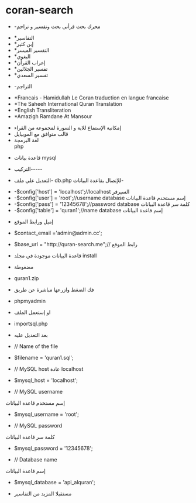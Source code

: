 # coran-search
<ul><li>-محرك بحث قرأني بحث وتفسير و تراجم</li>
</ul>
<ul><li>
*التفاسير</li>
<li>
*إبن كثير </li>
<li>
*التفسير الميسر </li>
<li>
*البغوي</li>
<li>
*إعراب القرأن</li>
<li>
*تفسير الجلالين</li>
<li>
*تفسير السعدي</li>
</ul>
<ul><li>-التراجم</li></ul>

<ul><li>*Francais - Hamidullah Le Coran traduction en langue francaise</li>
<li>*The Saheeh International Quran Translation</li>
<li>*English Transliteration</li>
<li>*Amazigh Ramdane At Mansour</li>
</ul>
<ul><li>إمكانية الإستماع للاية و السورة لمجموعة من القراء</li>
<li>قالب متوافق مع الموبيايل</li>
<li>لغة البرمجة</li>
php</li>
</ul>

<ul>
<li>قاعدة بيانات
mysql</li></ul>


<ul>
<li>التركيب-----</li></ul>

<ul><li>التعديل علي ملف- db.php
للإتصال بقاعدة البيانات-</li></ul>

<ul><li>-$config['host'] = 'localhost';//localhost  السيرفر</li>
<li>-$config['user'] = 'root';//username database إسم مستحدم قاعدة البيانات</li>
<li>-$config['pass'] = '12345678';//password database كلمة سر قاعدة البيانات</li>
<li>-$config['table'] = 'quran1';//name database  إسم قاعدة البيانات</li>
</li></ul>

<ul><li>إميل ورابط الموقع</li></ul>


<ul><li>$contact_email ='admin@admin.cc';</li></ul>
<ul><li>$base_url	= "http://quran-search.me";// رابط الموقع</li></ul>

<ul><li>قاعدة البيانات موجودة في مجلد install</li></ul>

<ul><li>مضغوطة</li></ul>
<ul><li>quran1.zip</li></ul>

<ul><li>فك الضغط وازرعها مباشرة عن طريق </li></ul>
<ul><li>phpmyadmin</li></ul>
<ul><li>او إستعمل الملف</li></ul>


<ul><li>importsql.php</li></ul>

<ul><li>بعد التعديل عليه</li></ul>

<ul><li>// Name of the file</li></ul>
<ul><li>$filename = 'quran1.sql';</li></ul>
<ul><li>// MySQL host عادة  localhost</li></ul>
<ul><li>$mysql_host = 'localhost';</li></ul>
<ul><li>// MySQL username </li></ul>إسم مستخدم قاعدة البيانات
<ul><li>$mysql_username = 'root';</li></ul>
<ul><li>// MySQL password </li></ul>كلمة سر قاعدة البيانات
<ul><li>$mysql_password = '12345678';</li></ul>
<ul><li>// Database name </li></ul>إسم قاعدة البيانات
<ul><li>$mysql_database = 'api_alquran';</li></ul>
<ul><li>
مستقبلا 
المزيد من التفاسير </li></ul>

